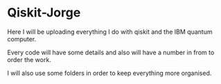 # Qiskit-Jorge
Here I will be uploading everything I do with qiskit and the IBM quantum computer.

Every code will have some details and also will have a number in from to order the work.

I will also use some folders in order to keep everything more organised. 
